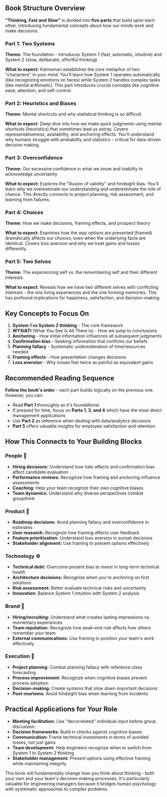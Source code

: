 ## **Book Structure Overview**

**"Thinking, Fast and Slow"** is divided into **five parts** that build upon each other, introducing fundamental concepts about how our minds work and make decisions:

### **Part 1: Two Systems**
**Theme:** The foundation - introduces System 1 (fast, automatic, intuitive) and System 2 (slow, deliberate, effortful thinking)

**What to expect:** Kahneman establishes the core metaphor of two "characters" in your mind. You'll learn how System 1 operates automatically (like recognizing emotions on faces) while System 2 handles complex tasks (like mental arithmetic). This part introduces crucial concepts like cognitive ease, attention, and self-control.

### **Part 2: Heuristics and Biases**
**Theme:** Mental shortcuts and why statistical thinking is so difficult

**What to expect:** Deep dive into how we make quick judgments using mental shortcuts (heuristics) that sometimes lead us astray. Covers representativeness, availability, and anchoring effects. You'll understand why humans struggle with probability and statistics - critical for data-driven decision making.

### **Part 3: Overconfidence**
**Theme:** Our excessive confidence in what we know and inability to acknowledge uncertainty

**What to expect:** Explores the "illusion of validity" and hindsight bias. You'll learn why we overestimate our understanding and underestimate the role of chance. This directly connects to project planning, risk assessment, and learning from failures.

### **Part 4: Choices**
**Theme:** How we make decisions, framing effects, and prospect theory

**What to expect:** Examines how the way options are presented (framed) dramatically affects our choices, even when the underlying facts are identical. Covers loss aversion and why we treat gains and losses differently.

### **Part 5: Two Selves**
**Theme:** The experiencing self vs. the remembering self and their different interests

**What to expect:** Reveals how we have two different selves with conflicting interests - the one living experiences and the one forming memories. This has profound implications for happiness, satisfaction, and decision-making.

## **Key Concepts to Focus On**

1. **System 1 vs System 2 thinking** - The core framework
2. **WYSIATI** (What You See Is All There Is) - How we jump to conclusions
3. **Anchoring** - How initial information influences all subsequent judgments
4. **Confirmation bias** - Seeking information that confirms our beliefs
5. **Planning fallacy** - Systematic underestimation of time/resources needed
6. **Framing effects** - How presentation changes decisions
7. **Loss aversion** - Why losses feel twice as painful as equivalent gains

## **Recommended Reading Sequence**

**Follow the book's order** - each part builds logically on the previous one. However, you can:
- Read **Part 1** thoroughly as it's foundational
- If pressed for time, focus on **Parts 1, 3, and 4** which have the most direct management applications
- Use **Part 2** as reference when dealing with data/analytics decisions
- **Part 5** offers valuable insights for employee satisfaction and retention

## **How This Connects to Your Building Blocks**

### **People** 🤝
- **Hiring decisions:** Understand how halo effects and confirmation bias affect candidate evaluation
- **Performance reviews:** Recognize how framing and anchoring influence assessments
- **Coaching:** Help your team recognize their own cognitive biases
- **Team dynamics:** Understand why diverse perspectives combat groupthink

### **Product** 📱
- **Roadmap decisions:** Avoid planning fallacy and overconfidence in estimates
- **User research:** Recognize how framing affects user feedback
- **Feature prioritization:** Understand loss aversion in sunset decisions
- **Stakeholder alignment:** Use framing to present options effectively

### **Technology** ⚙️
- **Technical debt:** Overcome present bias to invest in long-term technical health
- **Architecture decisions:** Recognize when you're anchoring on first solutions
- **Risk assessment:** Better evaluate technical risks and uncertainty
- **Innovation:** Balance System 1 intuition with System 2 analysis

### **Brand** 🎯
- **Hiring/recruiting:** Understand what creates lasting impressions vs. momentary experiences
- **Team reputation:** Recognize how peak-end rule affects how others remember your team
- **External communications:** Use framing to position your team's work effectively

### **Execution** 🚀
- **Project planning:** Combat planning fallacy with reference class forecasting
- **Process improvement:** Recognize when cognitive biases prevent process adoption
- **Decision-making:** Create systems that slow down important decisions
- **Post-mortems:** Avoid hindsight bias when learning from incidents

## **Practical Applications for Your Role**

- **Meeting facilitation:** Use "decorrelated" individual input before group discussion
- **Decision frameworks:** Build in checks against cognitive biases
- **Communication:** Frame technical investments in terms of avoided losses, not just gains
- **Team development:** Help engineers recognize when to switch from System 1 to System 2 thinking
- **Stakeholder management:** Present options using effective framing while maintaining integrity

This book will fundamentally change how you think about thinking - both your own and your team's decision-making processes. It's particularly valuable for engineering managers because it bridges human psychology with systematic approaches to complex problems.